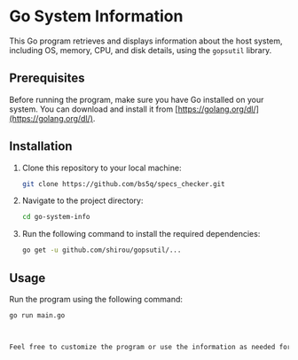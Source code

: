 # Go System Information

This Go program retrieves and displays information about the host system, including OS, memory, CPU, and disk details, using the `gopsutil` library.

## Prerequisites

Before running the program, make sure you have Go installed on your system. You can download and install it from [https://golang.org/dl/](https://golang.org/dl/).

## Installation

1. Clone this repository to your local machine:

    ```bash
    git clone https://github.com/bs5q/specs_checker.git
    ```

2. Navigate to the project directory:

    ```bash
    cd go-system-info
    ```

3. Run the following command to install the required dependencies:

    ```bash
    go get -u github.com/shirou/gopsutil/...
    ```

## Usage

Run the program using the following command:

```bash
go run main.go



Feel free to customize the program or use the information as needed for your projects.
